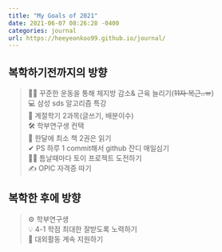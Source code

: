 ```yaml
---
title: "My Goals of 2021"
date: 2021-06-07 08:26:28 -0400
categories: journal
url: https://heeyeonkoo99.github.io/journal/
---
```

## 복학하기전까지의 방향
> 🏃‍♀️ 꾸준한 운동을 통해 체지방 감소& 근육 늘리기(~~11자 복근..ㅠ~~)    
> 💻 삼성 sds 알고리즘 특강      
> 📑 계절학기 2과목(글쓰기, 배분이수)    
> 🛠 학부연구생 컨택     
> 📕 한달에 최소 책 2권은 읽기     
> ✔ PS 하루 1 commit해서 github 잔디 매일심기    
> 🙋‍♀️ 틈날때마다 토이 프로젝트 도전하기    
> ✍ OPIC 자격증 따기    

## 복학한 후에 방향 
> ⚙ 학부연구생    
> 💡 4-1 학점 최대한 잘받도록 노력하기    
> 📌 대외활동 계속 지원하기    




[jekyll-docs]: https://jekyllrb.com/docs/home
[jekyll-gh]:   https://github.com/jekyll/jekyll
[jekyll-talk]: https://talk.jekyllrb.com/

